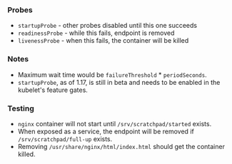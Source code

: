 ### Probes

* `startupProbe` - other probes disabled until this one succeeds
* `readinessProbe` - while this fails, endpoint is removed
* `livenessProbe` - when this fails, the container will be killed

### Notes

* Maximum wait time would be `failureThreshold` * `periodSeconds`.
* `startupProbe`, as of 1.17, is still in beta and needs to be enabled in the kubelet's feature gates.

### Testing

* `nginx` container will not start until `/srv/scratchpad/started` exists.
* When exposed as a service, the endpoint will be removed if `/srv/scratchpad/full-up` exists.
* Removing `/usr/share/nginx/html/index.html` should get the container killed.

